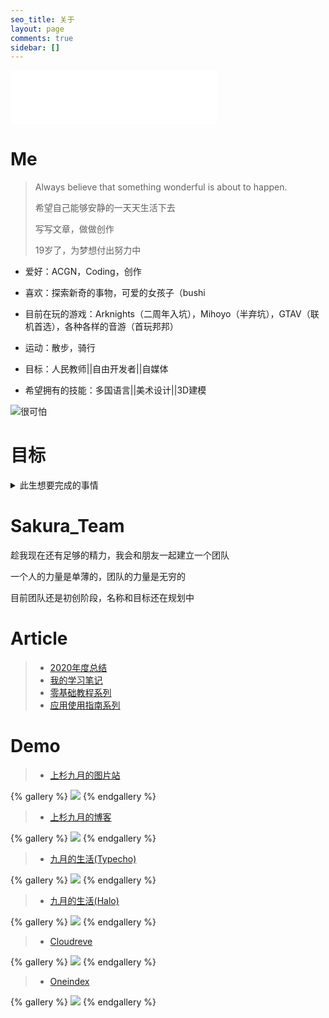 ```yaml
---
seo_title: 关于
layout: page
comments: true
sidebar: []
---
```


<iframe frameborder="no" border="0" marginwidth="0" marginheight="0" width=330 height=86 src="//music.163.com/outchain/player?type=2&id=26135813&auto=0&height=66"></iframe>

# Me

> Always believe that something wonderful is about to happen.
>
> 希望自己能够安静的一天天生活下去
>
> 写写文章，做做创作
>
> 19岁了，为梦想付出努力中

* 爱好：ACGN，Coding，创作

* 喜欢：探索新奇的事物，可爱的女孩子（bushi

* 目前在玩的游戏：Arknights（二周年入坑），Mihoyo（半弃坑），GTAV（联机首选），各种各样的音游（首玩邦邦）

* 运动：散步，骑行

* 目标：人民教师||自由开发者||自媒体

* 希望拥有的技能：多国语言||美术设计||3D建模

![很可怕](https://xingqiu-tuchuang-1256524210.cos.ap-shanghai.myqcloud.com/5199/haimao01.gif)

# 目标

<details>
<summary>此生想要完成的事情</summary>
<ul>
<li><input disabled="" type="checkbox"> 开源一些实用的工具软件</li>
<li><input disabled="" type="checkbox"> 有一个稳定的工作</li>
<li><input disabled="" type="checkbox"> 持续运营自己的自媒体频道</li>
<li><input disabled="" type="checkbox"> 给喜欢的妹子画插画</li>
<li><input disabled="" type="checkbox"> 我写的教程能帮助到初学者</li>
<li><input disabled="" type="checkbox"> 遇到命中注定的那一个人</li>
<li><input disabled="" type="checkbox"> 出Cos参加漫展</li>
<li><input disabled=""  type="checkbox"> 走遍大江南北，记录下来我的旅程</li>
</ul>
</details>

# Sakura_Team

趁我现在还有足够的精力，我会和朋友一起建立一个团队

一个人的力量是单薄的，团队的力量是无穷的

目前团队还是初创阶段，名称和目标还在规划中


# Article

> * [2020年度总结]()
> * [我的学习笔记]()
> * [零基础教程系列]()
> * [应用使用指南系列]()

# Demo


> * [上杉九月的图片站](https://pic.sakurasep.top/)

{% gallery  %}
![](https://xingqiu-tuchuang-1256524210.cos.ap-shanghai.myqcloud.com/5199/About/1.png)
{% endgallery  %}

> * [上杉九月的博客](https://sakurasep.site/)

{% gallery  %}
![](https://xingqiu-tuchuang-1256524210.cos.ap-shanghai.myqcloud.com/5199/wallpaper/blog_index.png)
{% endgallery  %}

> * [九月的生活(Typecho)](https://blog.sakurasep.club)

{% gallery  %}
![](https://xingqiu-tuchuang-1256524210.cos.ap-shanghai.myqcloud.com/5199/wallpaper/blog.png)
{% endgallery  %}

> * [九月的生活(Halo)](https://halo.sakurasep.club)

{% gallery  %}
![](https://xingqiu-tuchuang-1256524210.cos.ap-shanghai.myqcloud.com/5199/About/4.png)
{% endgallery  %}

> * [Cloudreve](https://cloud.sakurasep.club/)

{% gallery  %}
![](https://xingqiu-tuchuang-1256524210.cos.ap-shanghai.myqcloud.com/5199/About/2.png)
{% endgallery  %}

> * [Oneindex](https://pic.sakurasep.club/)

{% gallery  %}
![](https://xingqiu-tuchuang-1256524210.cos.ap-shanghai.myqcloud.com/5199/About/3.png)
{% endgallery  %}

